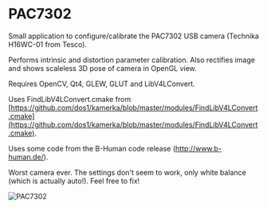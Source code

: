 PAC7302
=======

Small application to configure/calibrate the PAC7302 USB camera (Technika H16WC-01 from Tesco).

Performs intrinsic and distortion parameter calibration. Also rectifies image and shows scaleless 3D pose of camera in OpenGL view. 

Requires OpenCV, Qt4, GLEW, GLUT and LibV4LConvert. 

Uses FindLibV4LConvert.cmake from [https://github.com/dos1/kamerka/blob/master/modules/FindLibV4LConvert.cmake](https://github.com/dos1/kamerka/blob/master/modules/FindLibV4LConvert.cmake).

Uses some code from the B-Human code release (http://www.b-human.de/). 

Worst camera ever. The settings don't seem to work, only white balance (which is actually auto!). Feel free to fix!

![PAC7302](http://mp3guy.github.io/img/PAC7302.png)
